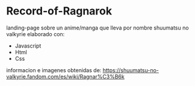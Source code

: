 # Record-of-Ragnarok

landing-page sobre un anime/manga que lleva por nombre shuumatsu no valkyrie
elaborado con:
- Javascript
- Html
- Css

informacion e imagenes obtenidas de: https://shuumatsu-no-valkyrie.fandom.com/es/wiki/Ragnar%C3%B6k
